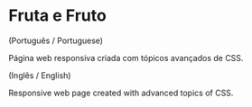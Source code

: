 # Fruta e Fruto

(Português / Portuguese)

Página web responsiva criada com tópicos avançados de CSS.


(Inglês / English)

Responsive web page created with advanced topics of CSS.